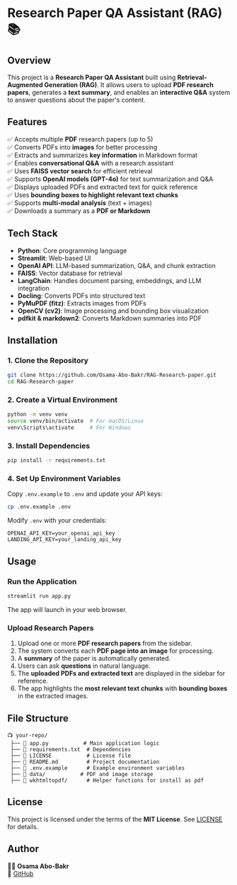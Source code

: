 # **Research Paper QA Assistant (RAG) 📚**

## **Overview**

This project is a **Research Paper QA Assistant** built using **Retrieval-Augmented Generation (RAG)**. It allows users to upload **PDF research papers**, generates a **text summary**, and enables an **interactive Q&A** system to answer questions about the paper's content.

## **Features**

✅ Accepts multiple **PDF** research papers (up to 5)  
✅ Converts PDFs into **images** for better processing  
✅ Extracts and summarizes **key information** in Markdown format  
✅ Enables **conversational Q&A** with a research assistant  
✅ Uses **FAISS vector search** for efficient retrieval  
✅ Supports **OpenAI models (GPT-4o)** for text summarization and Q&A  
✅ Displays uploaded PDFs and extracted text for quick reference  
✅ Uses **bounding boxes to highlight relevant text chunks**  
✅ Supports **multi-modal analysis** (text + images)  
✅ Downloads a summary as a **PDF or Markdown**  

## **Tech Stack**

- **Python**: Core programming language  
- **Streamlit**: Web-based UI  
- **OpenAI API**: LLM-based summarization, Q&A, and chunk extraction  
- **FAISS**: Vector database for retrieval  
- **LangChain**: Handles document parsing, embeddings, and LLM integration  
- **Docling**: Converts PDFs into structured text  
- **PyMuPDF (fitz)**: Extracts images from PDFs  
- **OpenCV (cv2)**: Image processing and bounding box visualization  
- **pdfkit & markdown2**: Converts Markdown summaries into PDF  

## **Installation**

### **1. Clone the Repository**

```bash
git clone https://github.com/Osama-Abo-Bakr/RAG-Research-paper.git 
cd RAG-Research-paper
```

### **2. Create a Virtual Environment**

```bash
python -m venv venv  
source venv/bin/activate  # For macOS/Linux  
venv\Scripts\activate     # For Windows  
```

### **3. Install Dependencies**

```bash
pip install -r requirements.txt  
```

### **4. Set Up Environment Variables**

Copy `.env.example` to `.env` and update your API keys:

```bash
cp .env.example .env  
```

Modify `.env` with your credentials:

```
OPENAI_API_KEY=your_openai_api_key 
LANDING_API_KEY=your_landing_api_key 
```

## **Usage**

### **Run the Application**

```bash
streamlit run app.py 
```

The app will launch in your web browser.

### **Upload Research Papers**

1. Upload one or more **PDF research papers** from the sidebar.  
2. The system converts each **PDF page into an image** for processing.  
3. A **summary** of the paper is automatically generated.  
4. Users can ask **questions** in natural language.  
5. The **uploaded PDFs and extracted text** are displayed in the sidebar for reference.  
6. The app highlights the **most relevant text chunks** with **bounding boxes** in the extracted images.  

## **File Structure**

```
📺 your-repo/  
 ├── 📝 app.py           # Main application logic  
 ├── 📝 requirements.txt  # Dependencies  
 ├── 📝 LICENSE           # License file  
 ├── 📝 README.md         # Project documentation  
 ├── 📝 .env.example      # Example environment variables  
 ├── 📝 data/           # PDF and image storage  
 ├── 📝 wkhtmltopdf/      # Helper functions for install as pdf
```

## **License**

This project is licensed under the terms of the **MIT License**. See [LICENSE](LICENSE) for details.

## **Author**

👨‍💻 **Osama Abo-Bakr**  
🔗 [GitHub](https://github.com/Osama-Abo-Bakr)